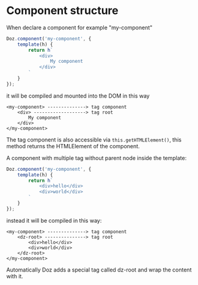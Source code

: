 # Component structure

When declare a component for example "my-component"

```js
Doz.component('my-component', {
    template(h) {
        return h`
            <div>
                My component
            </div>
        `
    }
});
```

it will be compiled and mounted into the DOM in this way

```   
<my-component> --------------> tag component
    <div> -------------------> tag root
        My component
    </div>
</my-component>
```

The tag component is also accessible via `this.getHTMLElement()`, 
this method returns the HTMLElement of the component.

A component with multiple tag without parent node inside the template:

```js
Doz.component('my-component', {
    template(h) {
        return h`
            <div>hello</div>
            <div>world</div>
        `
    }
});
```

instead it will be compiled in this way:

```   
<my-component> --------------> tag component
    <dz-root> ---------------> tag root
        <div>hello</div>
        <div>world</div>
    </dz-root>
</my-component>
```

Automatically Doz adds a special tag called dz-root and wrap the content
with it.